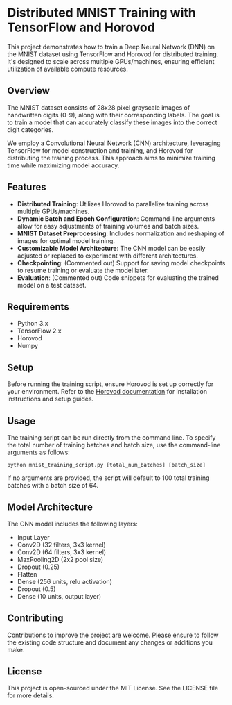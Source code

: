 # Distributed MNIST Training with TensorFlow and Horovod

This project demonstrates how to train a Deep Neural Network (DNN) on the MNIST dataset using TensorFlow and Horovod for distributed training. It's designed to scale across multiple GPUs/machines, ensuring efficient utilization of available compute resources.

## Overview

The MNIST dataset consists of 28x28 pixel grayscale images of handwritten digits (0-9), along with their corresponding labels. The goal is to train a model that can accurately classify these images into the correct digit categories.

We employ a Convolutional Neural Network (CNN) architecture, leveraging TensorFlow for model construction and training, and Horovod for distributing the training process. This approach aims to minimize training time while maximizing model accuracy.

## Features

- **Distributed Training**: Utilizes Horovod to parallelize training across multiple GPUs/machines.
- **Dynamic Batch and Epoch Configuration**: Command-line arguments allow for easy adjustments of training volumes and batch sizes.
- **MNIST Dataset Preprocessing**: Includes normalization and reshaping of images for optimal model training.
- **Customizable Model Architecture**: The CNN model can be easily adjusted or replaced to experiment with different architectures.
- **Checkpointing**: (Commented out) Support for saving model checkpoints to resume training or evaluate the model later.
- **Evaluation**: (Commented out) Code snippets for evaluating the trained model on a test dataset.

## Requirements

- Python 3.x
- TensorFlow 2.x
- Horovod
- Numpy

## Setup

Before running the training script, ensure Horovod is set up correctly for your environment. Refer to the [Horovod documentation](https://github.com/horovod/horovod) for installation instructions and setup guides.

## Usage

The training script can be run directly from the command line. To specify the total number of training batches and batch size, use the command-line arguments as follows:

```
python mnist_training_script.py [total_num_batches] [batch_size]
```

If no arguments are provided, the script will default to 100 total training batches with a batch size of 64.

## Model Architecture

The CNN model includes the following layers:

- Input Layer
- Conv2D (32 filters, 3x3 kernel)
- Conv2D (64 filters, 3x3 kernel)
- MaxPooling2D (2x2 pool size)
- Dropout (0.25)
- Flatten
- Dense (256 units, relu activation)
- Dropout (0.5)
- Dense (10 units, output layer)

## Contributing

Contributions to improve the project are welcome. Please ensure to follow the existing code structure and document any changes or additions you make.

## License

This project is open-sourced under the MIT License. See the LICENSE file for more details.
